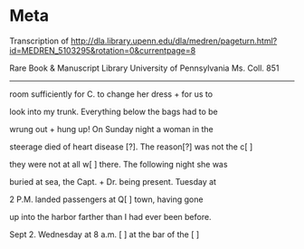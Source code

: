 # Meta
Transcription of http://dla.library.upenn.edu/dla/medren/pageturn.html?id=MEDREN_5103295&rotation=0&currentpage=8

Rare Book & Manuscript Library University of Pennsylvania Ms. Coll. 851

--------

room sufficiently for C. to change her dress + for us to

look into my trunk. Everything below the bags had to be

wrung out + hung up! On Sunday night a woman in the

steerage died of heart disease [?]. The reason[?] was not the c[ ]

they were not at all w[ ] there. The following night she was

buried at sea, the Capt. + Dr. being present. Tuesday at

2 P.M. landed passengers at Q[ ] town, having gone

up into the harbor farther than I had ever been before.

Sept 2. Wednesday at 8 a.m. [ ] at the bar of the [ ]